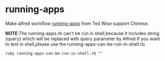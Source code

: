 # running-apps
Make  alfred workflow [running-apps][1] from Ted Wise support Chinese.




**NOTE**:The running-apps.rb can't be run in shell,because it includes string {query} which will be replaced with query parameter by Alfred.If you want to test in shell,please use the running-apps-can-be-run-in-shell.rb.
```
ruby running-apps-can-be-run-in-shell.rb ""
```



[1]: http://tedwise.com/2013/03/04/alfred-2-workflows#running-apps
